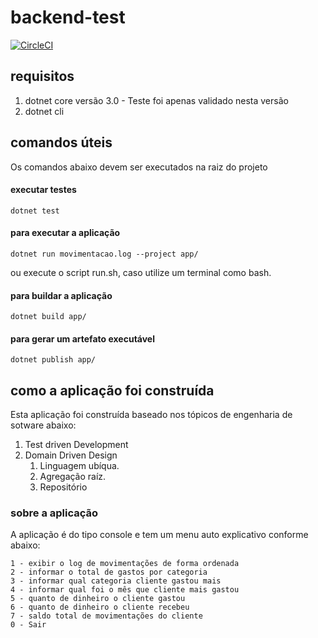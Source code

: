 
# backend-test

[![CircleCI](https://circleci.com/gh/randomjs/contacorrente/tree/master.svg?style=svg&circle-token=f27ef86fb055bd6820cf1472db421f070e7d3436)](https://circleci.com/gh/randomjs/contacorrente/tree/master)

## requisitos
1. dotnet core versão 3.0 - Teste foi apenas validado nesta versão
2. dotnet cli 

## comandos úteis
 Os comandos abaixo devem ser executados na raiz do projeto

#### executar testes
```console
dotnet test
```
#### para executar a aplicação 
```console
dotnet run movimentacao.log --project app/
```
ou execute o script run.sh, caso utilize um terminal como bash.

#### para buildar a aplicação
```console
dotnet build app/
```

#### para gerar um artefato executável
```console
dotnet publish app/
```

## como a aplicação foi construída

Esta aplicação foi construída baseado nos tópicos de engenharia de sotware abaixo:

1. Test driven Development
2. Domain Driven Design
    1. Linguagem ubíqua.
    2. Agregação raíz.
    3. Repositório

### sobre a aplicação

A aplicação é do tipo console e tem um menu auto explicativo conforme abaixo:

```console
1 - exibir o log de movimentações de forma ordenada
2 - informar o total de gastos por categoria
3 - informar qual categoria cliente gastou mais
4 - informar qual foi o mês que cliente mais gastou
5 - quanto de dinheiro o cliente gastou
6 - quanto de dinheiro o cliente recebeu
7 - saldo total de movimentações do cliente
0 - Sair
```
